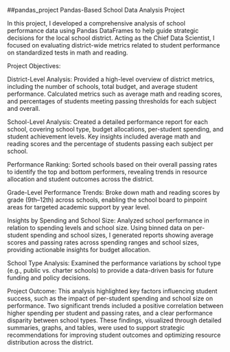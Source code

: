 ##pandas_project
Pandas-Based School Data Analysis Project

In this project, I developed a comprehensive analysis of school performance data using Pandas DataFrames to help guide strategic decisions for the local school district. Acting as the Chief Data Scientist, I focused on evaluating district-wide metrics related to student performance on standardized tests in math and reading.

Project Objectives:

District-Level Analysis: Provided a high-level overview of district metrics, including the number of schools, total budget, and average student performance. Calculated metrics such as average math and reading scores, and percentages of students meeting passing thresholds for each subject and overall.

School-Level Analysis: Created a detailed performance report for each school, covering school type, budget allocations, per-student spending, and student achievement levels. Key insights included average math and reading scores and the percentage of students passing each subject per school.

Performance Ranking: Sorted schools based on their overall passing rates to identify the top and bottom performers, revealing trends in resource allocation and student outcomes across the district.

Grade-Level Performance Trends: Broke down math and reading scores by grade (9th–12th) across schools, enabling the school board to pinpoint areas for targeted academic support by year level.

Insights by Spending and School Size: Analyzed school performance in relation to spending levels and school size. Using binned data on per-student spending and school sizes, I generated reports showing average scores and passing rates across spending ranges and school sizes, providing actionable insights for budget allocation.

School Type Analysis: Examined the performance variations by school type (e.g., public vs. charter schools) to provide a data-driven basis for future funding and policy decisions.

Project Outcome: This analysis highlighted key factors influencing student success, such as the impact of per-student spending and school size on performance. Two significant trends included a positive correlation between higher spending per student and passing rates, and a clear performance disparity between school types. These findings, visualized through detailed summaries, graphs, and tables, were used to support strategic recommendations for improving student outcomes and optimizing resource distribution across the district.
